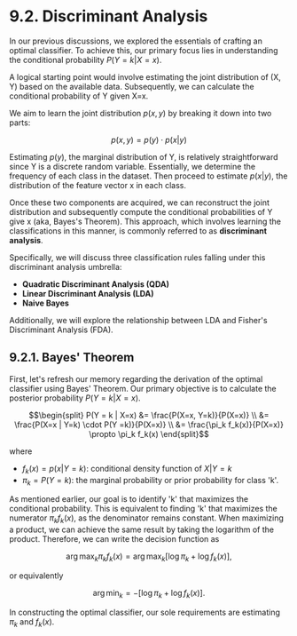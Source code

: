 # 9.2. Discriminant Analysis

In our previous discussions, we explored the essentials of crafting an optimal classifier. To achieve this, our primary focus lies in understanding the conditional probability $P(Y = k|X=x)$.

A logical starting point would involve estimating the joint distribution of (X, Y) based on the available data. Subsequently, we can calculate the conditional probability of Y given X=x.

We aim to learn the joint distribution $p(x,y)$ by breaking it down into two parts:

$$p(x,y) = p(y) \cdot p(x | y)$$

Estimating $p(y)$, the marginal distribution of Y, is relatively straightforward since Y is a discrete random variable. Essentially, we determine the frequency of each class in the dataset. Then proceed to estimate $p(x|y)$, the distribution of the feature vector x in each class.

Once these two components are acquired, we can reconstruct the joint distribution and subsequently compute the conditional probabilities of Y give x (aka, Bayes's Theorem). This approach, which involves learning the classifications in this manner, is commonly referred to as **discriminant analysis**.

Specifically, we will discuss three classification rules falling under this discriminant analysis umbrella:

- **Quadratic Discriminant Analysis (QDA)**
- **Linear Discriminant Analysis (LDA)**
- **Naive Bayes**

Additionally, we will explore the relationship between LDA and Fisher's Discriminant Analysis (FDA).

## 9.2.1. Bayes' Theorem

First, let's refresh our memory regarding the derivation of the optimal classifier using Bayes' Theorem. Our primary objective is to calculate the posterior probability $P(Y=k | X=x)$.

$$\begin{split}
P(Y = k | X=x) &= \frac{P(X=x, Y=k)}{P(X=x)} \\
&= \frac{P(X=x | Y=k) \cdot P(Y =k)}{P(X=x)} \\
&= \frac{\pi_k f_k(x)}{P(X=x)} \propto \pi_k f_k(x)
\end{split}$$

where

- $f_k(x) = p(x | Y=k)$: conditional density function of $X|Y=k$
- $\pi_k = P(Y=k)$: the marginal probability or prior probability for class 'k'.

As mentioned earlier, our goal is to identify 'k' that maximizes the conditional probability. This is equivalent to finding 'k' that maximizes the numerator $\pi_k f_k(x)$, as the denominator remains constant. When maximizing a product, we can achieve the same result by taking the logarithm of the product. Therefore, we can write the decision function as

$$\arg\max_k \pi_k f_k(x) = \arg\max_k \Big [ \log \pi_k + \log f_k(x) \Big ],$$

or equivalently

$$\arg\min_k = - \Big [ \log \pi_k + \log f_k(x) \Big ].$$

In constructing the optimal classifier, our sole requirements are estimating $\pi_k$ and $f_k(x)$.

